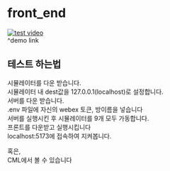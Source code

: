 # front_end


[![test video](https://img.youtube.com/vi/me5vmpha5zw/0.jpg)](https://youtube.com/watch?v=me5vmpha5zw)  
^demo link

## 테스트 하는법
  시뮬레이터를 다운 받습니다.   
  시뮬레이터 내 dest값을 127.0.0.1(localhost)로 설정합니다.  
  서버를 다운 받습니다.   
  .env 파일에 자신의 webex 토큰, 방이름을 넣습니다   
  서버를 실행시킨 후 시뮬레이터를 9개 모두 가동합니다.   
  프론트를 다운받고 실행시킵니다    
  localhost:5173에 접속하여 지켜봅니다.    
       
  혹은,    
  CML에서 볼 수 있습니다    
   
